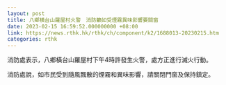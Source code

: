 ```yaml
---
layout: post
title: 八鄉橫台山羅屋村火警　消防籲如受煙霧異味影響要關窗
date: 2023-02-15 16:59:52.000000000 +08:00
link: https://news.rthk.hk/rthk/ch/component/k2/1688013-20230215.htm
categories: rthk
---
```


消防處表示，八鄉橫台山羅屋村下午4時許發生火警，處方正進行滅火行動。

消防處說，如市民受到隨風飄散的煙霧和異味影響，請關閉門窗及保持鎮定。
